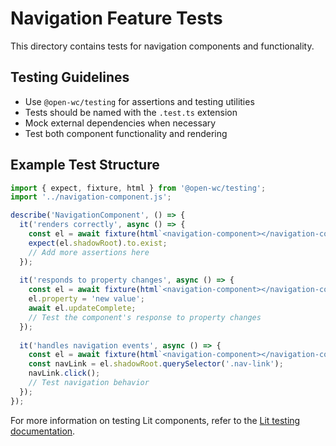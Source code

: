 # Navigation Feature Tests

This directory contains tests for navigation components and functionality.

## Testing Guidelines

- Use `@open-wc/testing` for assertions and testing utilities
- Tests should be named with the `.test.ts` extension
- Mock external dependencies when necessary
- Test both component functionality and rendering

## Example Test Structure

```typescript
import { expect, fixture, html } from '@open-wc/testing';
import '../navigation-component.js';

describe('NavigationComponent', () => {
  it('renders correctly', async () => {
    const el = await fixture(html`<navigation-component></navigation-component>`);
    expect(el.shadowRoot).to.exist;
    // Add more assertions here
  });
  
  it('responds to property changes', async () => {
    const el = await fixture(html`<navigation-component></navigation-component>`);
    el.property = 'new value';
    await el.updateComplete;
    // Test the component's response to property changes
  });
  
  it('handles navigation events', async () => {
    const el = await fixture(html`<navigation-component></navigation-component>`);
    const navLink = el.shadowRoot.querySelector('.nav-link');
    navLink.click();
    // Test navigation behavior
  });
});
```

For more information on testing Lit components, refer to
the [Lit testing documentation](https://lit.dev/docs/tools/testing/).
